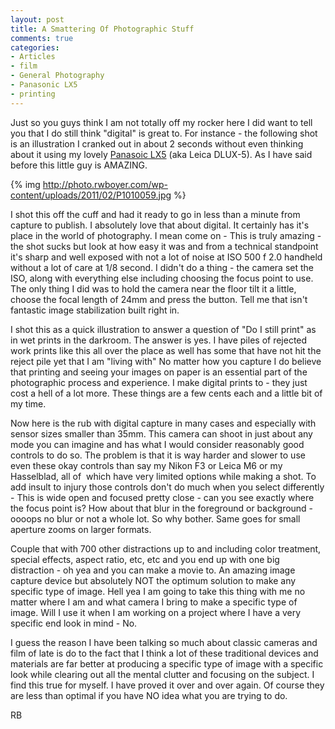 ```yaml
---
layout: post
title: A Smattering Of Photographic Stuff
comments: true
categories:
- Articles
- film
- General Photography
- Panasonic LX5
- printing
---
```

Just so you guys think I am not totally off my rocker here I did want to tell you that I do still think "digital" is great to. For instance - the following shot is an illustration I cranked out in about 2 seconds without even thinking about it using my lovely <a href="http://www.amazon.com/gp/product/B003WJR69E?ie=UTF8&amp;tag=rbde-20&amp;linkCode=as2&amp;camp=1789&amp;creative=390957&amp;creativeASIN=B003WJR69E">Panasoic LX5</a> (aka Leica DLUX-5). As I have said before this little guy is AMAZING.

{% img http://photo.rwboyer.com/wp-content/uploads/2011/02/P1010059.jpg %}

I shot this off the cuff and had it ready to go in less than a minute from capture to publish. I absolutely love that about digital. It certainly has it's place in the world of photography. I mean come on - This is truly amazing - the shot sucks but look at how easy it was and from a technical standpoint it's sharp and well exposed with not a lot of noise at ISO 500 f 2.0 handheld without a lot of care at 1/8 second. I didn't do a thing - the camera set the ISO, along with everything else including choosing the focus point to use. The only thing I did was to hold the camera near the floor tilt it a little, choose the focal length of 24mm and press the button. Tell me that isn't fantastic image stabilization built right in.

I shot this as a quick illustration to answer a question of "Do I still print" as in wet prints in the darkroom. The answer is yes. I have piles of rejected work prints like this all over the place as well has some that have not hit the reject pile yet that I am "living with" No matter how you capture I do believe that printing and seeing your images on paper is an essential part of the photographic process and experience. I make digital prints to - they just cost a hell of a lot more. These things are a few cents each and a little bit of my time.

Now here is the rub with digital capture in many cases and especially with sensor sizes smaller than 35mm. This camera can shoot in just about any mode you can imagine and has what I would consider reasonably good controls to do so. The problem is that it is way harder and slower to use even these okay controls than say my Nikon F3 or Leica M6 or my Hasselblad, all of  which have very limited options while making a shot. To add insult to injury those controls don't do much when you select differently - This is wide open and focused pretty close - can you see exactly where the focus point is? How about that blur in the foreground or background - oooops no blur or not a whole lot. So why bother. Same goes for small aperture zooms on larger formats.

Couple that with 700 other distractions up to and including color treatment, special effects, aspect ratio, etc, etc and you end up with one big distraction - oh yea and you can make a movie to. An amazing image capture device but absolutely NOT the optimum solution to make any specific type of image. Hell yea I am going to take this thing with me no matter where I am and what camera I bring to make a specific type of image. Will I use it when I am working on a project where I have a very specific end look in mind - No.

I guess the reason I have been talking so much about classic cameras and film of late is do to the fact that I think a lot of these traditional devices and materials are far better at producing a specific type of image with a specific look while clearing out all the mental clutter and focusing on the subject. I find this true for myself. I have proved it over and over again. Of course they are less than optimal if you have NO idea what you are trying to do.

RB